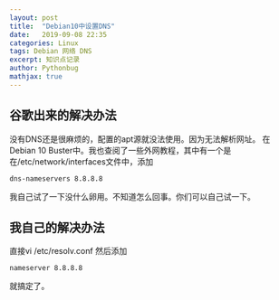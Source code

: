 ```yaml
---
layout: post
title:  "Debian10中设置DNS"
date:   2019-09-08 22:35
categories: Linux
tags: Debian 网络 DNS
excerpt: 知识点记录
author: Pythonbug
mathjax: true
---
```


## 谷歌出来的解决办法
没有DNS还是很麻烦的，配置的apt源就没法使用。因为无法解析网址。
在Debian 10 Buster中。我也查阅了一些外网教程，其中有一个是在/etc/network/interfaces文件中，添加
```
dns-nameservers 8.8.8.8
```
我自己试了一下没什么卵用。不知道怎么回事。你们可以自己试一下。

## 我自己的解决办法
直接vi /etc/resolv.conf
然后添加
```
nameserver 8.8.8.8
```
就搞定了。
